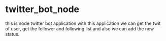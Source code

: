 # twitter_bot_node
this is node twitter bot application with this application we can get the twit of user, get the follower and following list and also we can add the new status. 
